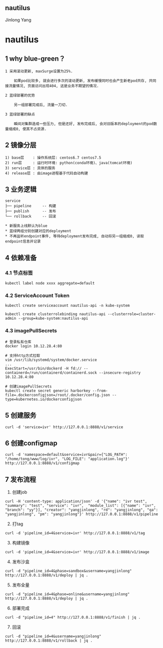 nautilus
-------------
Jinlong Yang

# nautilus

## 1 why blue-green？

    1 采用滚动更新, maxSurge设置为25%.

        如果pod比较多, 就会进行多次的滚动更新, 发布缓慢同时也会产生新老pod共存, 共同接流量情况, 页面访问出现404, 这是业务不期望的情况.

    2 蓝绿部署的优势

        另一组部署完成后, 流量一刀切.

    3 蓝绿部署的缺点

        瞬间对集群造成一些压力, 但是还好, 发布完成后, 会对旧版本的deployment的pod数量缩成0, 使其不占资源.


## 2 镜像分层

    1) base层    : 操作系统层: centos6.7 centos7.5
    2) run层     : 运行时环境: python(conda环境)、java(tomcat环境)
    3) service层 : 具体的服务
    4) release层 : 由image进程基于代码自动构建


## 3 业务逻辑

    service
    ├── pipeline     -- 构建
    ├── publish      -- 发布
    └── rollback     -- 回滚

    * 新服务上线默认为blue
    * 蓝绿两组分别创建对应的deployment
    * 不再监听endpoint事件, 等待deployment发布完成, 自动将另一组缩成0, 读取endpoint信息并记录


## 4 依赖准备

### 4.1 节点标签

```
kubectl label node xxxx aggregate=default
```

### 4.2 ServiceAccount Token

```
kubectl create serviceaccount nautilus-api -n kube-system

kubectl create clusterrolebinding nautilus-api --clusterrole=cluster-admin --group=kube-system:nautilus-api
```

### 4.3 imagePullSecrets

```
# 登录私有仓库
docker login 10.12.28.4:80

# 支持http方式拉取
vim /usr/lib/systemd/system/docker.service
...
ExecStart=/usr/bin/dockerd -H fd:// --containerd=/run/containerd/containerd.sock --insecure-registry 10.12.28.4:80

# 创建imagePullSecrets
kubectl create secret generic harborkey --from-file=.dockerconfigjson=/root/.docker/config.json --type=kubernetes.io/dockerconfigjson
```

## 5 创建服务

```
curl -d 'service=ivr' http://127.0.0.1:8888/v1/service
```


## 6 创建configmap

```
curl -d 'namespace=default&service=ivr&pair={"LOG_PATH": "/home/tong/www/log/ivr", "LOG_FILE": "application.log"}' http://127.0.0.1:8888/v1/configmap
```


## 7 发布流程

1) 创建job

```
curl -H 'content-type: application/json' -d '{"name": "ivr test", "summary": "test", "service": "ivr",  "module_list": [{"name": "ivr", "branch": "yy"}], "creator": "yangjinlong", "rd": "yangjinlong", "qa": "yangjinlong", "pm": "yangjinlong"}' http://127.0.0.1:8888/v1/pipeline
```

2) 打tag

```
curl -d 'pipeline_id=4&service=ivr' http://127.0.0.1:8888/v1/tag
```

3) 构建镜像

```
curl -d 'pipeline_id=4&service=ivr' http://127.0.0.1:8888/v1/image
```

4) 发布沙盒

```
curl -d "pipeline_id=4&phase=sandbox&username=yangjinlong" http://127.0.0.1:8888/v1/deploy | jq .
```

5) 发布全量

```
curl -d "pipeline_id=4&phase=online&username=yangjinlong" http://127.0.0.1:8888/v1/deploy | jq .
```

6) 部署完成

```
curl -d "pipeline_id=4" http://127.0.0.1:8888/v1/finish | jq .
```

7) 回滚

```
curl -d "pipeline_id=4&username=yangjinlong" http://127.0.0.1:8888/v1/rollback | jq .
```

